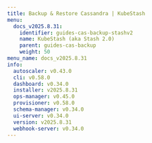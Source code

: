 ```yaml
---
title: Backup & Restore Cassandra | KubeStash
menu:
  docs_v2025.8.31:
    identifier: guides-cas-backup-stashv2
    name: KubeStash (aka Stash 2.0)
    parent: guides-cas-backup
    weight: 50
menu_name: docs_v2025.8.31
info:
  autoscaler: v0.43.0
  cli: v0.58.0
  dashboard: v0.34.0
  installer: v2025.8.31
  ops-manager: v0.45.0
  provisioner: v0.58.0
  schema-manager: v0.34.0
  ui-server: v0.34.0
  version: v2025.8.31
  webhook-server: v0.34.0
---
```


